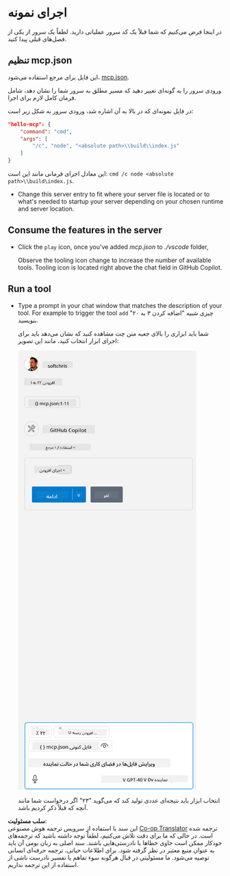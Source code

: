 <!--
CO_OP_TRANSLATOR_METADATA:
{
  "original_hash": "96e08a8c1049dab757deb64cce4ea1e8",
  "translation_date": "2025-05-17T11:18:21+00:00",
  "source_file": "03-GettingStarted/04-vscode/solution/README.md",
  "language_code": "fa"
}
-->
# اجرای نمونه

در اینجا فرض می‌کنیم که شما قبلاً یک کد سرور عملیاتی دارید. لطفاً یک سرور از یکی از فصل‌های قبلی پیدا کنید.

## تنظیم mcp.json

این فایل برای مرجع استفاده می‌شود، [mcp.json](../../../../../03-GettingStarted/04-vscode/solution/mcp.json).

ورودی سرور را به گونه‌ای تغییر دهید که مسیر مطلق به سرور شما را نشان دهد، شامل فرمان کامل لازم برای اجرا.

در فایل نمونه‌ای که در بالا به آن اشاره شد، ورودی سرور به شکل زیر است:

```json
"hello-mcp": {
    "command": "cmd",
    "args": [
        "/c", "node", "<absolute path>\\build\\index.js"
    ]
}
```

این معادل اجرای فرمانی مانند این است: `cmd /c node <absolute path>\\build\index.js`. 

- Change this server entry to fit where your server file is located or to what's needed to startup your server depending on your chosen runtime and server location.

## Consume the features in the server

- Click the `play` icon, once you've added *mcp.json* to *./vscode* folder, 

    Observe the tooling icon change to increase the number of available tools. Tooling icon is located right above the chat field in GitHub Copilot.

## Run a tool

- Type a prompt in your chat window that matches the description of your tool. For example to trigger the tool `add` چیزی شبیه "اضافه کردن ۳ به ۲۰" بنویسید.

    شما باید ابزاری را بالای جعبه متن چت مشاهده کنید که نشان می‌دهد باید برای اجرای ابزار انتخاب کنید، مانند این تصویر:

    ![VS Code indicating it wanting to run a tool](../../../../../translated_images/vscode-agent.7f56a5ce3cef334adfe737514a7e8ac9384fa4161dd4df14bd3ddc9cd1a154f4.fa.png)

    انتخاب ابزار باید نتیجه‌ای عددی تولید کند که می‌گوید "۲۳" اگر درخواست شما مانند آنچه که قبلاً ذکر کردیم باشد.

**سلب مسئولیت**:  
این سند با استفاده از سرویس ترجمه هوش مصنوعی [Co-op Translator](https://github.com/Azure/co-op-translator) ترجمه شده است. در حالی که ما برای دقت تلاش می‌کنیم، لطفاً توجه داشته باشید که ترجمه‌های خودکار ممکن است حاوی خطاها یا نادرستی‌هایی باشند. سند اصلی به زبان بومی آن باید به عنوان منبع معتبر در نظر گرفته شود. برای اطلاعات حیاتی، ترجمه حرفه‌ای انسانی توصیه می‌شود. ما مسئولیتی در قبال هرگونه سوء تفاهم یا تفسیر نادرست ناشی از استفاده از این ترجمه نداریم.